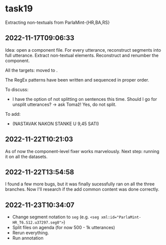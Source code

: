 # task19
Extracting non-textuals from ParlaMint-{HR,BA,RS}

## 2022-11-17T09:06:33

Idea: open a component file. For every utterance, reconstruct segments into full utterance. Extract non-textual elements. Reconstruct and renumber the component.

All the targets: moved to [](000_triggers.txt).

The RegEx patterns have been written and sequenced in proper order.

To discuss:
* I have the option of not splitting on sentences this time. Should I go for unsplit utterances? -> ask Tomaž! Yes, do not split.

To add:
* (NASTAVAK NAKON STANKE U 9,45 SATI)

## 2022-11-22T10:21:03

As of now the component-level fixer works marvelously. Next step: running it on all the datasets.

## 2022-11-22T13:54:58

I found a few more bugs, but it was finally sucessfully ran on all the three branches. Now I'll research if the add common content was done correctly.

## 2022-11-23T10:34:07

* Change segment notation to `seg` (e.g. `<seg xml:id="ParlaMint-HR_T6.S12.u37297.seg0">`)
* Split files on agenda (for now 500 - 1k utterances)
* Rerun everything. 
* Run annotation